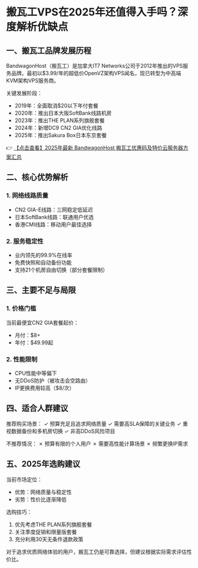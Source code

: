 # 搬瓦工VPS在2025年还值得入手吗？深度解析优缺点

## 一、搬瓦工品牌发展历程

BandwagonHost（搬瓦工）是加拿大IT7 Networks公司于2012年推出的VPS服务品牌。最初以$3.99/年的超低价OpenVZ架构VPS闻名，现已转型为中高端KVM架构VPS服务商。

关键发展阶段：
- 2019年：全面取消$20以下年付套餐
- 2020年：推出日本大阪SoftBank线路机房
- 2023年：推出THE PLAN系列旗舰套餐
- 2024年：新增DC9 CN2 GIA优化线路
- 2025年：推出Sakura Box日本东京套餐

👉 [【点击查看】2025年最新 BandwagonHost 搬瓦工优惠码及特价云服务器方案汇总](https://bit.ly/banwagon)

## 二、核心优势解析

### 1. 网络线路质量
- CN2 GIA-E线路：三网稳定低延迟
- 日本SoftBank线路：联通用户优选
- 香港CMI线路：移动用户最佳选择

### 2. 服务稳定性
- 业内领先的99.9%在线率
- 免费快照和自动备份功能
- 支持21个机房自由切换（部分套餐限制）

## 三、主要不足与局限

### 1. 价格门槛
当前最便宜CN2 GIA套餐起价：
- 月付：$8+
- 年付：$49.99起

### 2. 性能限制
- CPU性能中等偏下
- 无DDoS防护（被攻击会空路由）
- IP更换费用较高（$8/次）

## 四、适合人群建议

推荐购买场景：
✓ 预算充足且追求网络质量
✓ 需要高SLA保障的关键业务
✓ 重视数据备份和多机房切换
✓ 非高DDoS风险项目

不推荐情况：
✗ 预算有限的个人用户
✗ 需要高性能计算场景
✗ 频繁更换IP需求

## 五、2025年选购建议

当前市场定位：
- 优势：网络质量与稳定性
- 劣势：性价比逐渐降低

选购技巧：
1. 优先考虑THE PLAN系列旗舰套餐
2. 关注季度促销和限量版套餐
3. 充分利用30天无条件退款政策

对于追求优质网络体验的用户，搬瓦工仍是可靠选择，但建议根据实际需求评估性价比。